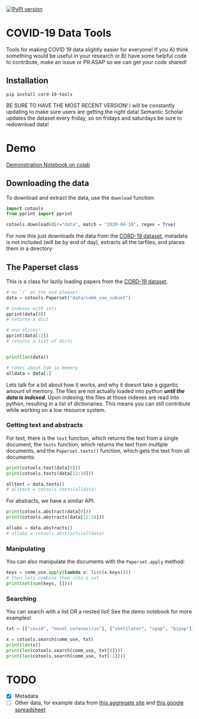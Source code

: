[![PyPI version](https://badge.fury.io/py/cord-19-tools.svg)](https://badge.fury.io/py/cord-19-tools)
# COVID-19 Data Tools

Tools for making COVID 19 data slightly easier for everyone! If you A) think something would be useful in your research or B) have some helpful code to contribute, make an issue or PR ASAP so we can get your code shared!

## Installation

```
pip install cord-19-tools
```

BE SURE TO HAVE THE MOST RECENT VERSION! I will be constantly updating to make sure users are getting the right data! Semantic Scholar updates the dataset every friday, so on fridays and saturdays be sure to redownload data!

# Demo

[Demonstration Notebook on colab](https://colab.research.google.com/drive/1al-K7vT3m72EOBduMpN2rQF1bLdGikx_)

## Downloading the data

To download and extract the data, use the `download` function:

```python
import cotools
from pprint import pprint

cotools.download(dir="data", match = "2020-04-10", regex = True)
```

For now this just downloads the data from the [CORD-19 dataset](https://pages.semanticscholar.org/coronavirus-research), metadata is not included (will be by end of day), extracts all the tarfiles, and places them in a directory

## The Paperset class

This is a class for lazily loading papers from the [CORD-19 dataset](https://pages.semanticscholar.org/coronavirus-research).


```python
# no `/` at the end please!
data = cotools.Paperset("data/comm_use_subset")

# indexes with ints
pprint(data[0])
# returns a dict

# and slices!
pprint(data[:2])
# returns a list of dicts


print(len(data))

# takes about 5gb in memory
alldata = data[:]
```

Lets talk for a bit about how it works, and why it doesnt take a gigantic amount of memory. The files are not actually loaded into python ***until the data is indexed***. Upon indexing, the files at those indexes are read into python, resulting in a list of dictionaries. This means you can still contribute while working on a low resource system.


### Getting text and abstracts

For text, there is the `text` function, which returns the text from a single document, the `texts` function, which returns the text from multiple documents, and the `Paperset.texts()` function, which gets the text from all documents:

```python
print(cotools.text(data[0]))
print(cotools.texts(data[12:18]))

alltext = data.texts()
# alltext = cotools.texts(alldata)
```

For abstracts, we have a similar API:

```python
print(cotools.abstract(data[0]))
print(cotools.abstracts(data[12:18]))

allabs = data.abstracts()
# allabs = cotools.abstracts(alldata)
```

### Manipulating

You can also manipulate the documents with the `Paperset.apply` method:

```python
keys = comm_use.apply(lambda x: list(x.keys()))
# then lets combine them into a set
print(set(sum(keys, [])))
```

### Searching

You can search with a list OR a nested list! See the demo notebook for more examples!

```python
txt = [["covid", "novel coronavirus"], ["ventilator", "cpap", "bipap"]]

x = cotools.search(comm_use, txt)
print(len(x))
print(len(cotools.search(comm_use, txt[0])))
print(len(cotools.search(comm_use, txt[-1])))
```

# TODO

- [x] Metadata
- [ ] Other data, for example data from [this aggregate site](https://www.kiragoldner.com/covid19/) and [this google spreadsheet](https://docs.google.com/spreadsheets/u/1/d/e/2PACX-1vRwAqp96T9sYYq2-i7Tj0pvTf6XVHjDSMIKBdZHXiCGGdNC0ypEU9NbngS8mxea55JuCFuua1MUeOj5/pubhtml#)
